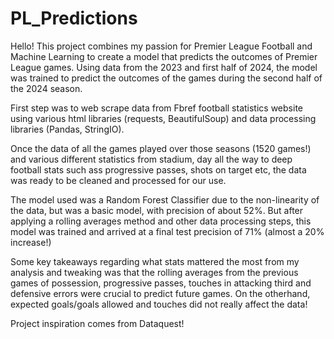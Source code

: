 # PL_Predictions

Hello! This project combines my passion for Premier League Football and Machine Learning to create a model that predicts the outcomes of Premier League games. Using data from the 2023 and first half of 2024, the model was trained to predict the outcomes of the games during the second half of the 2024 season.

First step was to web scrape data from Fbref football statistics website using various html libraries (requests, BeautifulSoup) and data processing libraries (Pandas, StringIO).

Once the data of all the games played over those seasons (1520 games!) and various different statistics from stadium, day all the way to deep football stats such ass progressive passes, shots on target etc, the data was ready to be cleaned and processed for our use.

The model used was a Random Forest Classifier due to the non-linearity of the data, but was a basic model, with precision of about 52%. But after applying a rolling averages method and other data processing steps, this model was trained and arrived at a final test precision of 71% (almost a 20% increase!)

Some key takeaways regarding what stats mattered the most from my analysis and tweaking was that the rolling averages from the previous games of possession, progressive passes, touches in attacking third and defensive errors were crucial to predict future games. On the otherhand, expected goals/goals allowed and touches did not really affect the data!

Project inspiration comes from Dataquest!